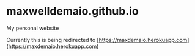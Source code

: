 # maxwelldemaio.github.io
My personal website

Currently this is being redirected to [https://maxdemaio.herokuapp.com](https://maxdemaio.herokuapp.com)